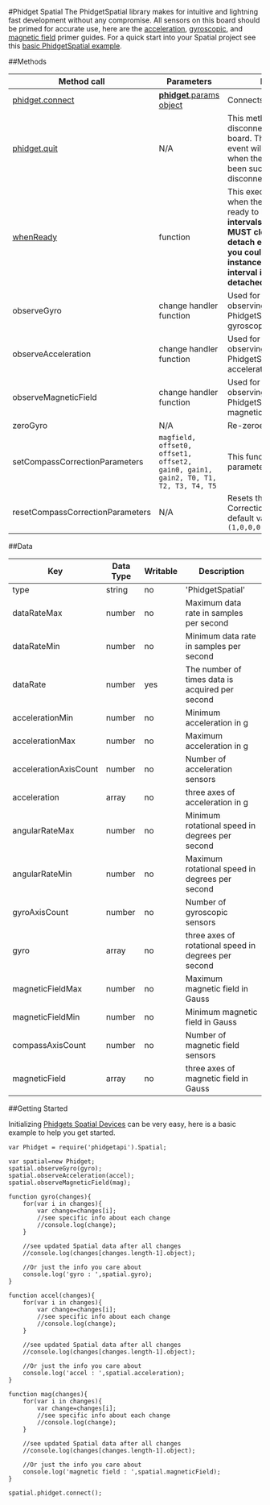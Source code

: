 #Phidget Spatial
The PhidgetSpatial library makes for intuitive and lightning fast development without any compromise. All sensors on this board should be primed for accurate use, here are the [acceleration](http://www.phidgets.com/docs/Accelerometer_Primer), [gyroscopic](http://www.phidgets.com/docs/Gyroscope_Primer), and [magnetic field](http://www.phidgets.com/docs/Compass_Primer) primer guides. For a quick start into your Spatial project see this [basic PhidgetSpatial example](https://github.com/RIAEvangelist/node-phidget-API/blob/master/examples/spatial.js).

##Methods

|Method call|Parameters|Description|
|-----------|----------|-----------|
|[phidget.connect](https://github.com/RIAEvangelist/node-phidget-API/blob/master/docs/Phidget.md)|[__phidget__.params object](https://github.com/RIAEvangelist/node-phidget-API/blob/master/docs/Phidget.md#connecting--phidgetparams)|Connects the Phidget Spatial|
|[phidget.quit](https://github.com/RIAEvangelist/node-phidget-API/blob/master/docs/Phidget.md)|N/A |This method requests a disconnect from the Phidget board.  The disconnected event will be dispatched when the connection has been successfully disconnected. |
|[whenReady](https://github.com/RIAEvangelist/node-phidget-API/blob/master/docs/Phidget.md)|function |This executes a function when the PhidgetSpatial is ready to be used. __If you set intervals on this event, you MUST clear them on the detach event! Otherwise, you could set multiple instances of the same interval if a phidget is detached and re attached__|
|observeGyro|change handler function|Used for asynchronously observing the changes to the PhidgetSpatial board's gyroscopic sensors.|
|observeAcceleration|change handler function|Used for asynchronously observing the changes to the PhidgetSpatial board's acceleration axes.|
|observeMagneticField|change handler function|Used for asynchronously observing the changes to the PhidgetSpatial board's magnetic field sensors.|
|zeroGyro|N/A| Re-zeroes the gyroscope.|
|setCompassCorrectionParameters|`magfield, offset0, offset1, offset2, gain0, gain1, gain2, T0, T1, T2, T3, T4, T5`|This function adjusts the parameters of the compass.|
|resetCompassCorrectionParameters|N/A|Resets the Compass Correction Parameters to default values:`(1,0,0,0,1,1,1,0,0,0,0,0,0)`|

##Data

|Key|Data Type|Writable|Description|
|---|---------|--------|-----------|
|type|string|no|'PhidgetSpatial'|
|dataRateMax|number|no|Maximum data rate in samples per second|
|dataRateMin|number|no|Minimum data rate in samples per second|
|dataRate|number|yes|The number of times data is acquired per second|
|accelerationMin|number|no|Minimum acceleration in g|
|accelerationMax|number|no|Maximum acceleration in g|
|accelerationAxisCount|number|no|Number of acceleration sensors|
|acceleration|array|no|three axes of acceleration in g|
|angularRateMax|number|no|Minimum rotational speed in degrees per second |
|angularRateMin|number|no|Maximum rotational speed in degrees per second|
|gyroAxisCount|number|no|Number of gyroscopic sensors|
|gyro|array|no|three axes of rotational speed in degrees per second|
|magneticFieldMax|number|no|Maximum magnetic field in Gauss|
|magneticFieldMin|number|no|Minimum magnetic field in Gauss|
|compassAxisCount|number|no|Number of magnetic field sensors|
|magneticField|array|no|three axes of magnetic field in Gauss|


##Getting Started

Initializing [Phidgets Spatial Devices](http://www.phidgets.com/products.php?category=1) can be very easy, here is a basic example to help you get started.

    var Phidget = require('phidgetapi').Spatial;

    var spatial=new Phidget;
    spatial.observeGyro(gyro);
    spatial.observeAcceleration(accel);
    spatial.observeMagneticField(mag);

    function gyro(changes){
        for(var i in changes){
            var change=changes[i];
            //see specific info about each change
            //console.log(change);
        }

        //see updated Spatial data after all changes
        //console.log(changes[changes.length-1].object);

        //Or just the info you care about
        console.log('gyro : ',spatial.gyro);
    }

    function accel(changes){
        for(var i in changes){
            var change=changes[i];
            //see specific info about each change
            //console.log(change);
        }

        //see updated Spatial data after all changes
        //console.log(changes[changes.length-1].object);

        //Or just the info you care about
        console.log('accel : ',spatial.acceleration);
    }

    function mag(changes){
        for(var i in changes){
            var change=changes[i];
            //see specific info about each change
            //console.log(change);
        }

        //see updated Spatial data after all changes
        //console.log(changes[changes.length-1].object);

        //Or just the info you care about
        console.log('magnetic field : ',spatial.magneticField);
    }

    spatial.phidget.connect();
